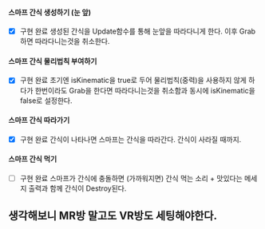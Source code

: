 #### 스마프 간식 생성하기 (눈 앞)
- [x] 구현 완료
생성된 간식을 Update함수를 통해 눈앞을 따라다니게 한다. 이후 Grab하면 따라다니는것을 취소한다. 
#### 스마프 간식 물리법칙 부여하기
- [x] 구현 완료
초기엔 isKinematic을 true로 두어 물리법칙(중력)을 사용하지 않게 하다가 한번이라도 Grab을 한다면 따라다니는것을 취소함과 동시에 isKinematic을 false로 설정한다.
#### 스마프 간식 따라가기
- [x] 구현 완료
간식이 나타나면 스마프는 간식을 따라간다. 간식이 사라질 때까지.
#### 스마프 간식 먹기
- [ ] 구현 완료
스마프가 간식에 충돌하면 (가까워지면) 간식 먹는 소리 + 맛있다는 메세지 출력과 함께 간식이 Destroy된다.

## 생각해보니 MR방 말고도 VR방도 세팅해야한다.
